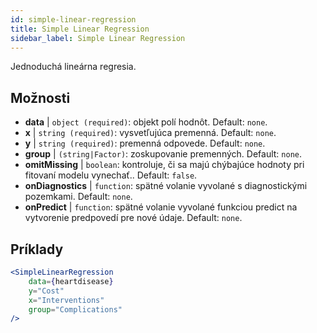 ```yaml
---
id: simple-linear-regression
title: Simple Linear Regression
sidebar_label: Simple Linear Regression
---
```


Jednoduchá lineárna regresia.

## Možnosti

* __data__ | `object (required)`: objekt polí hodnôt. Default: `none`.
* __x__ | `string (required)`: vysvetľujúca premenná. Default: `none`.
* __y__ | `string (required)`: premenná odpovede. Default: `none`.
* __group__ | `(string|Factor)`: zoskupovanie premenných. Default: `none`.
* __omitMissing__ | `boolean`: kontroluje, či sa majú chýbajúce hodnoty pri fitovaní modelu vynechať.. Default: `false`.
* __onDiagnostics__ | `function`: spätné volanie vyvolané s diagnostickými pozemkami. Default: `none`.
* __onPredict__ | `function`: spätné volanie vyvolané funkciou predict na vytvorenie predpovedí pre nové údaje. Default: `none`.


## Príklady

```jsx live
<SimpleLinearRegression 
    data={heartdisease} 
    y="Cost"
    x="Interventions"
    group="Complications"
/>
```

